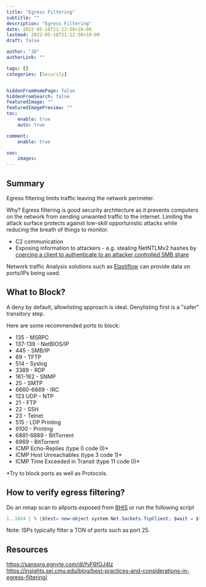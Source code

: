 ```yaml
---
title: "Egress Filtering"
subtitle: ""
description: "Egress Filtering"
date: 2022-05-18T21:12:58+10:00
lastmod: 2022-05-18T21:12:58+10:00
draft: false

author: "JD"
authorLink: ""

tags: []
categories: [Security]


hiddenFromHomePage: false
hiddenFromSearch: false
featuredImage: ""
featuredImagePreview: ""
toc:
    enable: true
    auto: true

comment:
    enable: true

seo:
    images:
---
```

## Summary
Egress filtering limits traffic leaving the network perimeter.

Why? Egress filtering is good security architecture as it prevents computers on the network from sending unwanted traffic to the internet. Limiting the attack surface protects against low-skill opportunistic attacks while reducing the breath of things to monitor.
- C2 communication
- Exposing information to attackers - e.g. stealing NetNTLMv2 hashes by [coercing a client to authenticate to an attacker controlled SMB share](https://www.bleepingcomputer.com/news/security/zoom-lets-attackers-steal-windows-credentials-run-programs-via-unc-links/)

Network traffic Analysis solutions such as [Elastiflow](https://www.elastiflow.com/) can provide data on ports/IPs being used.

## What to Block?
A deny by default, allowlisting approach is ideal. Denylisting first is a "safer" transitory step.

Here are some recommended ports to block:

- 135 - MSRPC
- 137-139 - NetBIOS/IP
- 445 - SMB/IP
- 69 - TFTP
- 514 - Syslog
- 3389 - RDP
- 161-162 - SNMP
- 25 - SMTP
- 6660-6669 - IRC
- 123 UDP - NTP
- 21 - FTP
- 22 - SSH
- 23 - Telnet
- 515 - LDP Printing
- 9100 - Printing
- 6881-6889 - BitTorrent
- 6969 - BitTorrent
- ICMP Echo-Replies (type 0 code 0)*
- ICMP Host Unreachables (type 3 code 1)*
- ICMP Time Exceeded in Transit (type 11 code 0)*

*Try to block ports as well as Protocols.

## How to verify egress filtering?
Do an nmap scan to allports.exposed from [BHIS](https://www.blackhillsinfosec.com/poking-holes-in-the-firewall-egress-testing-with-allports-exposed/)  or run the following script

```PowerShell
1..1024 | % {$test= new-object system.Net.Sockets.TcpClient; $wait = $test.beginConnect("allports.exposed",$_,$null,$null); ($wait.asyncwaithandle.waitone(250,$false)); if($test.Connected){echo "$_ open"}else{echo "$_ closed"}} | select-string " "
```

Note: ISPs typically filter a TON of ports such as port 25.

## Resources
https://sansorg.egnyte.com/dl/fyF6fGJ4lz
https://insights.sei.cmu.edu/blog/best-practices-and-considerations-in-egress-filtering/